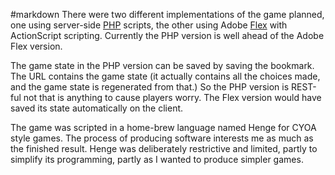 #markdown
There were two different implementations of the game planned, one using server-side [PHP](https://php.net/) scripts, the other using Adobe [Flex](https://www.adobe.com/products/flex.html) with ActionScript scripting.  Currently the PHP version is well ahead of the Adobe Flex version.

The game state in the PHP version can be saved by saving the bookmark.  The URL contains the game state (it actually contains all the choices made, and the game state is regenerated from that.)  So the PHP version is REST-ful not that is anything to cause players worry.  The Flex version would have saved its state automatically on the client.

The game was scripted in a home-brew language named Henge for CYOA style games.  The process of producing software interests me as much as the finished result.  Henge was deliberately restrictive and limited, partly to simplify its programming, partly as I wanted to produce simpler games.
